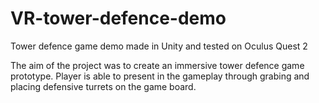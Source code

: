 # VR-tower-defence-demo
Tower defence game demo made in Unity and tested on Oculus Quest 2

The aim of the project was to create an immersive tower defence game prototype. Player is able to present in the gameplay through grabing and placing defensive turrets on the game board.
